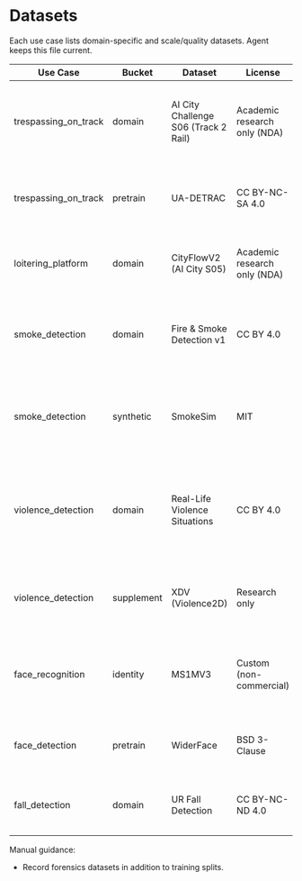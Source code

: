# Datasets

Each use case lists domain-specific and scale/quality datasets. Agent keeps this file current.

<!-- auto:start name=datasets -->
| Use Case | Bucket | Dataset | License | Size | Modality | Indoor/Outdoor | Pros | Cons | Fit | Bias Notes |
|----------|--------|---------|---------|------|---------|----------------|------|------|-----|------------|
| trespassing_on_track | domain | AI City Challenge S06 (Track 2 Rail) | Academic research only (NDA) | ≈1.2 TB video, 1080p | RGB video + annotations | Outdoor rail yards | Contains real trespass events, diverse viewpoints, annotated ROIs | Restricted redistribution; limited night coverage | Strong | Majority North American scenes; sparse representation of rural settings |
| trespassing_on_track | pretrain | UA-DETRAC | CC BY-NC-SA 4.0 | 140k frames @ 960×540 | RGB video | Outdoor urban roads | Dense traffic, weather variation, useful for motion/occlusion pretraining | Vehicle centric, manual rail labels required | Moderate | Heavy focus on vehicular traffic may bias toward road scenarios |
| loitering_platform | domain | CityFlowV2 (AI City S05) | Academic research only (NDA) | 3.5 TB video | RGB video + tracklets | Outdoor transit hubs | Multi-camera re-ID annotations enable persistent ID tracking | Privacy-protected blurred faces reduce identity cues | Strong | Urban US/Asia mix; biased toward commuter rush hours |
| smoke_detection | domain | Fire & Smoke Detection v1 | CC BY 4.0 | 5.3k images | RGB stills | Indoor + Outdoor | Balanced smoke vs fire examples, includes early-stage smoke plumes | Limited industrial rail scenes; requires video augmentation | Strong | Source imagery over-represents wildfire contexts relative to rail depots |
| smoke_detection | synthetic | SmokeSim | MIT | Procedurally generated sequences | RGB video + alpha masks | Indoor | Enables controllable synthetic augmentation of smoke density and airflow | Needs domain randomisation to avoid uncanny valley artefacts | Moderate | Synthetic textures risk biasing model toward simulated lighting |
| violence_detection | domain | Real-Life Violence Situations | CC BY 4.0 | 2k clips @ 480p-720p | RGB video | Indoor + Outdoor | Curated CCTV-style violent/non-violent pairs | Lower resolution, varied compression quality | Strong | Events sourced mostly from public internet; cultural bias toward Western settings |
| violence_detection | supplement | XDV (Violence2D) | Research only | 1.4k clips | RGB video | Indoor + Outdoor | Annotated frame-level violence labels, includes occlusions | License restricts commercial deployment; smaller sample size | Moderate | Actors staged scenarios; may reduce generalisation to real incidents |
| face_recognition | identity | MS1MV3 | Custom (non-commercial) | 5.8M images | RGB stills | Mixed | High-coverage identity dataset aligned with ArcFace training | Licensing constraints require on-prem use only | Strong | Over-represents East Asian faces; supplement with rail staff captures |
| face_detection | pretrain | WiderFace | BSD 3-Clause | 32k images | RGB stills | Mixed | Extreme scale variation, crowd scenes helpful for platforms | No rail-specific context; minimal PPE coverage | Strong | Heavy urban bias; add PPE samples to mitigate false negatives |
| fall_detection | domain | UR Fall Detection | CC BY-NC-ND 4.0 | 70 sequences | RGB + depth | Indoor | Provides depth modality for fall cues; simple to prototype | Older sensors, limited actor diversity, no outdoor data | Moderate | Elderly actors only; calibrate thresholds for worker PPE |
<!-- auto:end -->

Manual guidance:
- Record forensics datasets in addition to training splits.

